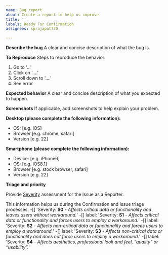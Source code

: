 ```yaml
---
name: Bug report
about: Create a report to help us improve
title: ''
labels: Ready For Confirmation
assignees: sprajapat770

---
```


**Describe the bug**
A clear and concise description of what the bug is.

**To Reproduce**
Steps to reproduce the behavior:
1. Go to '...'
2. Click on '....'
3. Scroll down to '....'
4. See error

**Expected behavior**
A clear and concise description of what you expected to happen.

**Screenshots**
If applicable, add screenshots to help explain your problem.

**Desktop (please complete the following information):**
 - OS: [e.g. iOS]
 - Browser [e.g. chrome, safari]
 - Version [e.g. 22]

**Smartphone (please complete the following information):**
 - Device: [e.g. iPhone6]
 - OS: [e.g. iOS8.1]
 - Browser [e.g. stock browser, safari]
 - Version [e.g. 22]

**Triage and priority**

Provide [Severity](https://developer.adobe.com/commerce/contributor/guides/code-contributions/#community-backlog-priority) assessment for the Issue as a Reporter.

This information helps us during the Confirmation and Issue triage processes.
-[] 'Severity: **S0** _- Affects critical data or functionality and leaves users without workaround._'
-[] label: 'Severity: **S1** _- Affects critical data or functionality and forces users to employ a workaround._'
-[] label: 'Severity: **S2** _- Affects non-critical data or functionality and forces users to employ a workaround._'
-[] label: 'Severity: **S3** _- Affects non-critical data or functionality and does not force users to employ a workaround._'
-[] label: 'Severity: **S4** _- Affects aesthetics, professional look and feel, “quality” or “usability”._'
